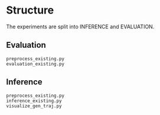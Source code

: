 
# Structure
The experiments are split into INFERENCE and EVALUATION.

## Evaluation
```
preprocess_existing.py
evaluation_existing.py
```

## Inference
```
preprocess_existing.py 
inference_existing.py 
visualize_gen_traj.py
```